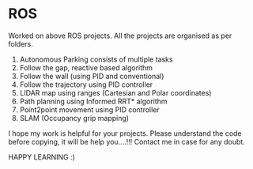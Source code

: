 # ROS
Worked on above ROS projects. 
All the projects are organised as per folders.
1. Autonomous Parking consists of multiple tasks
2. Follow the gap, reactive based algorithm
3. Follow the wall (using PID and conventional)
4. Follow the trajectory using PID controller
5. LIDAR map using ranges (Cartesian and Polar coordinates)
6. Path planning using Informed RRT* algorithm
7. Point2point movement using PID controller
8. SLAM (Occupancy grip mapping)


I hope my work is helpful for your projects. 
Please understand the code before copying, it will be help you....!!!
Contact me in case for any doubt.

HAPPY LEARNING :)
